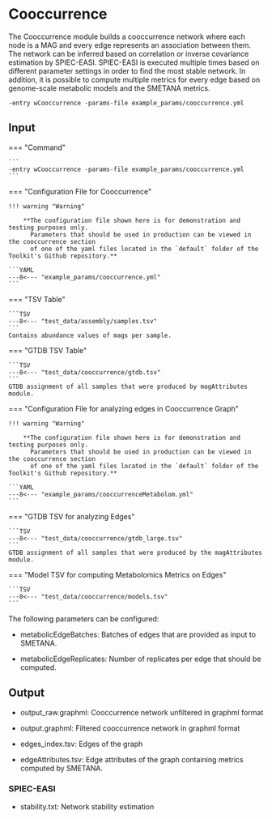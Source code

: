 # Cooccurrence

The Cooccurrence module builds a cooccurrence network where each node is a MAG
and every edge represents an association between them. The network can be inferred based on
correlation or inverse covariance estimation by SPIEC-EASI. SPIEC-EASI is executed multiple times
based on different parameter settings in order to find the most stable network.
In addition, it is possible to compute multiple metrics for every edge based on genome-scale
metabolic models and the SMETANA metrics. 

```
-entry wCooccurrence -params-file example_params/cooccurrence.yml
```

## Input

=== "Command"

    ```
    -entry wCooccurrence -params-file example_params/cooccurrence.yml
    ```
=== "Configuration File for Cooccurrence"

    !!! warning "Warning"
     
        **The configuration file shown here is for demonstration and testing purposes only. 
          Parameters that should be used in production can be viewed in the cooccurrence section 
          of one of the yaml files located in the `default` folder of the Toolkit's Github repository.**

    ```YAML
    ---8<--- "example_params/cooccurrence.yml"
    ```

=== "TSV Table"

    ```TSV
    ---8<--- "test_data/assembly/samples.tsv"
    ```
    Contains abundance values of mags per sample.
 
=== "GTDB TSV Table"

    ```TSV
    ---8<--- "test_data/cooccurrence/gtdb.tsv"
    ```
    GTDB assignment of all samples that were produced by magAttributes module.

=== "Configuration File for analyzing edges in Cooccurrence Graph"

    !!! warning "Warning"
     
        **The configuration file shown here is for demonstration and testing purposes only. 
          Parameters that should be used in production can be viewed in the cooccurrence section 
          of one of the yaml files located in the `default` folder of the Toolkit's Github repository.**

    ```YAML
    ---8<--- "example_params/cooccurrenceMetabolom.yml"
    ```

=== "GTDB TSV for analyzing Edges"

    ```TSV
    ---8<--- "test_data/cooccurrence/gtdb_large.tsv"
    ```
    GTDB assignment of all samples that were produced by the magAttributes module.


=== "Model TSV for computing Metabolomics Metrics on Edges"

    ```TSV
    ---8<--- "test_data/cooccurrence/models.tsv"
    ```

The following parameters can be configured:
  
  * metabolicEdgeBatches: Batches of edges that are provided as input to SMETANA.
     
  * metabolicEdgeReplicates: Number of replicates per edge that should be computed.

## Output

 * output_raw.graphml: Cooccurrence network unfiltered in graphml format

 * output.graphml: Filtered cooccurrence network in graphml format

 * edges_index.tsv: Edges of the graph

 * edgeAttributes.tsv: Edge attributes of the graph containing metrics computed by SMETANA.

### SPIEC-EASI

 * stability.txt: Network stability estimation

